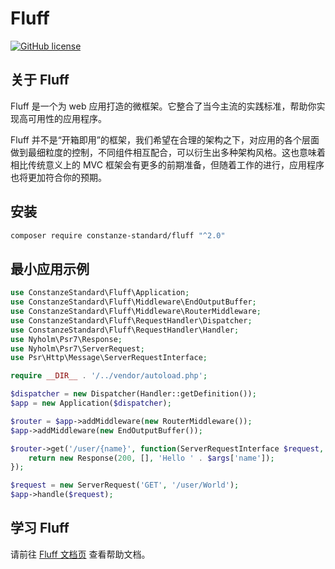 # Fluff

[![GitHub license](https://img.shields.io/badge/license-Apache%202-blue)](https://github.com/constanze-standard/request-handler/blob/master/LICENSE)

## 关于 Fluff
Fluff 是一个为 web 应用打造的微框架。它整合了当今主流的实践标准，帮助你实现高可用性的应用程序。

Fluff 并不是“开箱即用”的框架，我们希望在合理的架构之下，对应用的各个层面做到最细粒度的控制，不同组件相互配合，可以衍生出多种架构风格。这也意味着相比传统意义上的 MVC 框架会有更多的前期准备，但随着工作的进行，应用程序也将更加符合你的预期。

## 安装
```bash
composer require constanze-standard/fluff "^2.0"
```

## 最小应用示例
```php
use ConstanzeStandard\Fluff\Application;
use ConstanzeStandard\Fluff\Middleware\EndOutputBuffer;
use ConstanzeStandard\Fluff\Middleware\RouterMiddleware;
use ConstanzeStandard\Fluff\RequestHandler\Dispatcher;
use ConstanzeStandard\Fluff\RequestHandler\Handler;
use Nyholm\Psr7\Response;
use Nyholm\Psr7\ServerRequest;
use Psr\Http\Message\ServerRequestInterface;

require __DIR__ . '/../vendor/autoload.php';

$dispatcher = new Dispatcher(Handler::getDefinition());
$app = new Application($dispatcher);

$router = $app->addMiddleware(new RouterMiddleware());
$app->addMiddleware(new EndOutputBuffer());

$router->get('/user/{name}', function(ServerRequestInterface $request, $args) {
    return new Response(200, [], 'Hello ' . $args['name']);
});

$request = new ServerRequest('GET', '/user/World');
$app->handle($request);
```

## 学习 Fluff
请前往 [Fluff 文档页](https://constanze-standard.github.io/fluff-framework-documentation/) 查看帮助文档。
